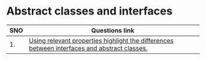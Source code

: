 # Abstract classes and interfaces
| SNO | Questions link                                                                                                                                                                                                                                     |
| --- | -------------------------------------------------------------------------------------------------------------------------------------------------------------------------------------------------------------------------------------------------- |
| 1.  | [Using relevant properties highlight the differences between interfaces and abstract classes.](https://www.interviewbit.com/java-interview-questions/#using-relevant-properties-highlight-the-differences-between-interfaces-and-abstract-classes) |
